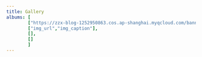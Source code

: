 ```yaml
---
title: Gallery
albums: [
        ["https://zzx-blog-1252950863.cos.ap-shanghai.myqcloud.com/banner.jpg","img_caption"],
        ["img_url","img_caption"],
        [],
        []
        ]
---
```

